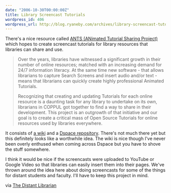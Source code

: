 ```yaml
---
date: "2006-10-30T00:00:00Z"
title: Library Screencast Tutorials
wordpress_id: 406
wordpress_url: http://blog.ryaneby.com/archives/library-screencast-tutorials/
---
```

There's a nice resource called <a href="http://www.brandonu.ca/Library/COPPUL/index.html">ANTS (ANimated Tutorial Sharing Project)</a> which hopes to create screencast tutorials for library resources that libraries can share and use.

<blockquote>Over the years, libraries have witnessed a significant growth in their number of online resources; matched with an increasing demand for 24/7 information literacy.  At the same time new software - that allows librarians to capture Search Screens and insert audio and/or text - means that librarians can quickly create highly  professional Animated Tutorials.

Recognizing that creating and updating Tutorials  for each online resource is a daunting task for any library to undertake on its own, librarians in COPPUL got together to find a way to share in their development.  This project is an outgrowth of that initiative and our goal is to create a critical mass of Open Source Tutorials for online resources used by libraries everywhere.</blockquote>

It consists of <a href="http://wiki.uwinnipeg.ca/index.php/COPPUL_Tutorials">a wiki</a> and a <a href="https://dspace.ucalgary.ca/handle/1880/43050">Dspace repository</a>. There's not much there yet but this definitely looks like a worthwhile idea. The wiki is nice though I've never been overly enthused when coming across Dspace but you have to shove the stuff somewhere.

I think it would be nice if the screencasts were uploaded to YouTube or Google Video so that libraries can easily insert them into their pages. We've thrown around the idea here about doing screencasts for some of the things for distant students and faculty. I'll have to keep this project in mind.

via <a href="http://distlib.blogs.com/distlib/2006/10/the_door_is_ope.html">The Distant Librarian</a>

